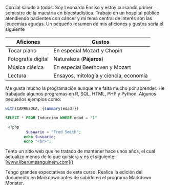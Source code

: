 Cordial saludo a todos. Soy Leonardo Enciso y estoy cursando primer semestre de la maestria en bioestadística. 
Trabajo en un hospital público atendiendo pacientes con cáncer y mi tema central de interés son las leucemias agudas. 
Un pequeño resumen de mis aficiones y gustos sería el siguiente 


Aficiones | Gustos 
-------- | -----------
Tocar piano | En especial Mozart y Chopin 
Fotografía digital | Naturaleza (**Pájaros**)
Música clásica | En especial Beethoven y Mozart 
Lectura | Ensayos, mitología y ciencia, economía

Me gusta mucho la programación aunque me falta mucho por aprender. He trabajado algunos programas en R, SQL, HTML, PHP y Python. Algunos pequeños ejemplos como: 

```R 
with(CAPRESOCA, {summary(edad)})
```
```SQL
SELECT * FROM Induccion WHERE edad = "1"
```
```PHP
 <?php
         $usuario = "Fred Smith";
        echo $usuario;
        echo "<br>";
 ```
 
 Tento un sitio web que he tratado de mantener hace unos años, el cual actualizo menos de lo que quisiera y es el siguiente: 
 [www.liberumsanguinem.com]()
 
 Tengo grandes expectativas de este curso. Realice la edición del documento en Markdown antes de subirlo en el programa Markdown Monster.
